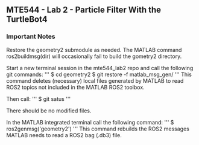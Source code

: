 ## MTE544 - Lab 2 - Particle Filter With the TurtleBot4 ##

### Important Notes ###

Restore the geometry2 submodule as needed.  The MATLAB command ros2buildmsg(dir) will occasionally fail to build the gometry2 directory.  

Start a new terminal session in the mte544_lab2 repo and call the following git commands:
'''
$ cd geometry2
$ git restore -f matlab_msg_gen/
'''
This command deletes (necessary) local files generated by MATLAB to read ROS2 topics not included in the MATLAB ROS2 toolbox.

Then call:
'''
$ git satus
'''

There should be no modified files.

In the MATLAB integrated terminal call the following command:
'''
$ ros2genmsg('geometry2')
'''
This command rebuilds the ROS2 messages MATLAB needs to read a ROS2 bag (.db3) file.
